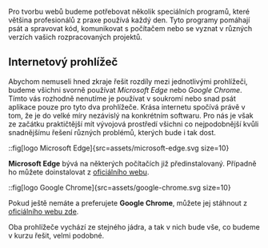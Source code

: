 Pro tvorbu webů budeme potřebovat několik speciálních programů, které většina profesionálů z praxe používá každý den. Tyto programy pomáhají psát a spravovat kód, komunikovat s počítačem nebo se vyznat v různých verzích vašich rozpracovaných projektů.

## Internetový prohlížeč

Abychom nemuseli hned zkraje řešit rozdíly mezi jednotlivými prohlížeči, budeme všichni svorně používat _Microsoft Edge_ nebo _Google Chrome_. Tímto vás rozhodně nenutíme je používat v soukromí nebo snad psát aplikace pouze pro tyto dva prohlížeče. Krása internetu spočívá právě v tom, že je do velké míry nezávislý na konkrétním softwaru. Pro nás je však ze začátku praktičtější mít vývojová prostředí všichni co nejpodobnější kvůli snadnějšímu řešení různých problémů, kterých bude i tak dost.

::fig[logo Microsoft Edge]{src=assets/microsoft-edge.svg size=10}

**Microsoft Edge** bývá na některých počítačích již předinstalovaný. Případně ho můžete doinstalovat z [oficiálního webu](https://www.microsoft.com/cs-cz/edge/download).

::fig[logo Google Chrome]{src=assets/google-chrome.svg size=10}

Pokud ještě nemáte a preferujete **Google Chrome**, můžete jej stáhnout z [oficiálního webu zde](https://www.google.com/chrome/).

Oba prohlížeče vychází ze stejného jádra, a tak v nich bude vše, co budeme v kurzu řešit, velmi podobné.
